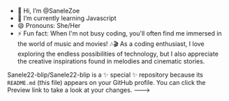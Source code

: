 - 👋 Hi, I’m @SaneleZoe
- 🌱 I’m currently learning Javascript 
- 😄 Pronouns: She/Her
- ⚡ Fun fact: When I'm not busy coding, you'll often find me immersed in the world of music and movies! 🎶🎬 As a coding enthusiast, I love exploring the endless possibilities of technology, but I also appreciate the creative inspirations found in melodies and cinematic stories.

Sanele22-blip/Sanele22-blip is a ✨ special ✨ repository because its `README.md` (this file) appears on your GitHub profile.
You can click the Preview link to take a look at your changes.
--->
